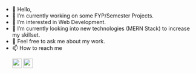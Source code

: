 - 👋 Hello,
- 🌱 I’m currently working on some FYP/Semester Projects.
- 👯 I’m interested in Web Development.
- 🌱 I’m currently looking into new technologies (MERN Stack) to increase my skillset.
- 💬 Feel free to ask me about my work.
- 📫 How to reach me <p> 
<a href="mailto:arbabhamd@gmail.com"><img src="https://img.shields.io/badge/gmail-c14438?&style=for-the-badge&logo=gmail&logoColor=white" height=25></a>
<a href="https://www.linkedin.com/in/arbab-hamd-rizwan/"><img src="https://img.shields.io/badge/linkedin-%230077B5.svg?&style=for-the-badge&logo=linkedin&logoColor=white" height=25></a> 
</p>
